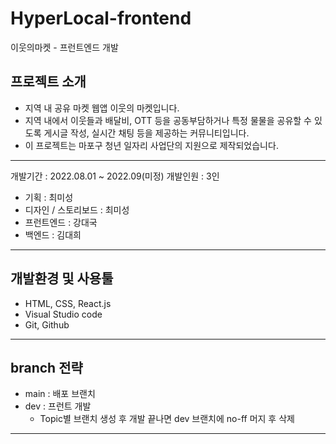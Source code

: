 # HyperLocal-frontend

이웃의마켓 - 프런트엔드 개발

## 프로젝트 소개

- 지역 내 공유 마켓 웹앱 이웃의 마켓입니다.
- 지역 내에서 이웃들과 배달비, OTT 등을 공동부담하거나 특정 물물을 공유할 수 있도록 게시글 작성, 실시간 채팅 등을 제공하는 커뮤니티입니다.
- 이 프로젝트는 마포구 청년 일자리 사업단의 지원으로 제작되었습니다.

---

개발기간 : 2022.08.01 ~ 2022.09(미정)
개발인원 : 3인

- 기획 : 최미성
- 디자인 / 스토리보드 : 최미성
- 프런트엔드 : 강대국
- 백엔드 : 김대희

---

## 개발환경 및 사용툴

- HTML, CSS, React.js
- Visual Studio code
- Git, Github

---

## branch 전략

- main : 배포 브랜치
- dev : 프런트 개발
  - Topic별 브랜치 생성 후 개발 끝나면 dev 브랜치에 no-ff 머지 후 삭제

---
